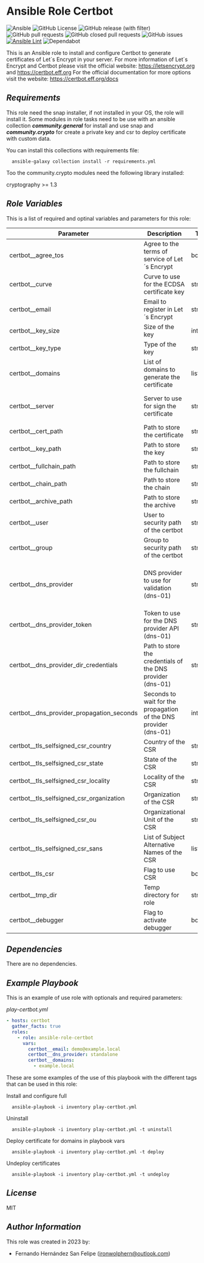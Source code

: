 **Ansible Role Certbot**
========================

![Ansible](https://img.shields.io/badge/ansible-%231A1918.svg?style=flat&logo=ansible&logoColor=white)
![GitHub License](https://img.shields.io/github/license/ironwolphern/ansible-role-certbot)
![GitHub release (with filter)](https://img.shields.io/github/v/release/ironwolphern/ansible-role-certbot)
![GitHub pull requests](https://img.shields.io/github/issues-pr/ironwolphern/ansible-role-certbot)
![GitHub closed pull requests](https://img.shields.io/github/issues-pr-closed/ironwolphern/ansible-role-certbot)
![GitHub issues](https://img.shields.io/github/issues/ironwolphern/ansible-role-certbot)
[![Ansible Lint](https://github.com/ironwolphern/ansible-role-certbot/actions/workflows/ansible-lint.yml/badge.svg)](https://github.com/ironwolphern/ansible-role-certbot/actions/workflows/ansible-lint.yml)
![Dependabot](https://badgen.net/github/dependabot/ironwolphern/ansible-role-certbot)

This is an Ansible role to install and configure Certbot to generate certificates of Let´s Encrypt in your server. For more information
of Let´s Encrypt and Certbot please visit the official website: https://letsencrypt.org and https://certbot.eff.org
For the official documentation for more options visit the website: https://certbot.eff.org/docs

*Requirements*
--------------

This role need the snap installer, if not installed in your OS, the role will install it. Some modules in  role tasks need to be use with an ansible collection ***community.general*** for install and use snap and ***community.crypto*** for create a private key and csr to deploy certificate with custom data.

You can install this collections with requirements file:
```shell
  ansible-galaxy collection install -r requirements.yml
```

Too the community.crypto modules need the following library installed:

cryptography >= 1.3


*Role Variables*
----------------

This is a list of required and optinal variables and parameters for this role:

| **Parameter** | **Description** | **Type** | **Default** | **Options** | **Required** |
|---------------|-----------------|----------|:-----------:|:-----------:|:------------:|
| certbot__agree_tos | Agree to the terms of service of Let´s Encrypt | boolean | true | true/false | no |
| certbot__curve | Curve to use for the ECDSA certificate key | string | secp384r1 | Please see RFC 8446 for supported values | no |
| certbot__email | Email to register in Let´s Encrypt | string | '' | | yes |
| certbot__key_size | Size of the key | integer | 4096 | | no |
| certbot__key_type | Type of the key | string | ecdsa | rsa/ecdsa | no |
| certbot__domains | List of domains to generate the certificate | list | [] | | yes |
| certbot__server | Server to use for sign the certificate | string | https://acme-staging-v02.api.letsencrypt.org/directory | https://acme-staging-v02.api.letsencrypt.org/directory / https://acme-v02.api.letsencrypt.org/directory | no |
| certbot__cert_path | Path to store the certificate | string | /etc/letsencrypt/live | | no |
| certbot__key_path | Path to store the key | string | /etc/letsencrypt/live | | no |
| certbot__fullchain_path | Path to store the fullchain | string | /etc/letsencrypt/live | | no |
| certbot__chain_path | Path to store the chain | string | /etc/letsencrypt/live | | no |
| certbot__archive_path | Path to store the archive | string | /etc/letsencrypt/archive | | no |
| certbot__user | User to security path of the certbot | string | root | | no |
| certbot__group | Group to security path of the certbot | string | root | | no |
| certbot__dns_provider | DNS provider to use for validation (dns-01) | string | standalone | standalone, cloudflare, digitalocean, dnsimple, dnsmadeeasy, gehirn, google,linode, luadns, nsone, ovh, rfc2136, route53, sakuracloud | no |
| certbot__dns_provider_token | Token to use for the DNS provider API (dns-01) | string | '' | | no |
| certbot__dns_provider_dir_credentials | Path to store the credentials of the DNS provider (dns-01) | string | /etc/letsencrypt/dns | | no |
| certbot__dns_provider_propagation_seconds | Seconds to wait for the propagation of the DNS provider (dns-01) | integer | 10 | | no |
| certbot__tls_selfsigned_csr_country | Country of the CSR | string | ES | | no |
| certbot__tls_selfsigned_csr_state | State of the CSR | string | Madrid | | no |
| certbot__tls_selfsigned_csr_locality | Locality of the CSR | string | Madrid | | no |
| certbot__tls_selfsigned_csr_organization | Organization of the CSR | string | My Company | | no |
| certbot__tls_selfsigned_csr_ou | Organizational Unit of the CSR | string | Departament | | no |
| certbot__tls_selfsigned_csr_sans | List of Subject Alternative Names of the CSR | list | [] | email, URI, DNS, RID, IP, dirName, otherName | no |
| certbot__tls_csr | Flag to use CSR | boolean | false | true/false | no |
| certbot__tmp_dir | Temp directory for role | string | /tmp/certbot | | no |
| certbot__debugger | Flag to activate debugger | boolean | false | true/false | no |

*Dependencies*
--------------

There are no dependencies.

*Example Playbook*
------------------

This is an example of use role with optionals and required parameters:

*play-certbot.yml*
```yaml
- hosts: certbot
  gather_facts: true
  roles:
    - role: ansible-role-certbot
      vars:
        certbot__email: demo@example.local
        certbot__dns_provider: standalone
        certbot__domains:
          - example.local
```

These are some examples of the use of this playbook with the different tags that can be used in this role:

Install and configure full
```shell
  ansible-playbook -i inventory play-certbot.yml
```
Uninstall
```shell
  ansible-playbook -i inventory play-certbot.yml -t uninstall
```
Deploy certificate for domains in playbook vars
```shell
  ansible-playbook -i inventory play-certbot.yml -t deploy
```
Undeploy certificates
```shell
  ansible-playbook -i inventory play-certbot.yml -t undeploy
```

*License*
---------

MIT

*Author Information*
--------------------

This role was created in 2023 by:

- Fernando Hernández San Felipe (ironwolphern@outlook.com)
